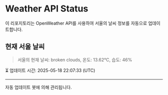 
# Weather API Status

이 리포지토리는 OpenWeather API를 사용하여 서울의 날씨 정보를 자동으로 업데이트합니다.

## 현재 서울 날씨
> 서울의 현재 날씨: broken clouds, 온도: 13.62°C, 습도: 46%

⏳ 업데이트 시간: 2025-05-18 22:07:33 (UTC)

---
자동 업데이트 봇에 의해 관리됩니다.

